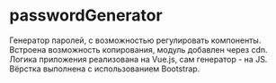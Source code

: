 # passwordGenerator
Генератор паролей, с возможностью регулировать компоненты. Встроена возможность копирования, модуль добавлен через cdn. Логика приложения реализована на Vue.js, сам генератор - на JS. Вёрстка выполнена с использованием Bootstrap. 
